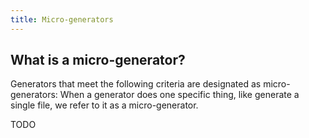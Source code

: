 ```yaml
---
title: Micro-generators
---
```


## What is a micro-generator?

Generators that meet the following criteria are designated as micro-generators:
When a generator does one specific thing, like generate a single file, we refer to it as a micro-generator.

TODO
